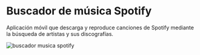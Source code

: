 # Buscador de música Spotify
Aplicación móvil que descarga y reproduce canciones de Spotify mediante la búsqueda de artistas y sus discografías.

![buscador musica spotify](https://user-images.githubusercontent.com/8220766/41879307-aca9d6c2-789e-11e8-9ef2-ed057353cd15.gif)
